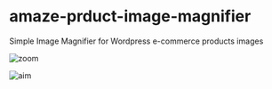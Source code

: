 # amaze-prduct-image-magnifier
Simple Image Magnifier for Wordpress e-commerce products images


![zoom](https://user-images.githubusercontent.com/107208599/233868038-e0e80c1b-e4f0-4c00-ba02-c1cc2101224b.png)


![aim](https://github.com/heroomar/wp-amaze-product-image-magnifier/assets/107208599/c270b76a-ea1b-4dbe-86c0-dc2243c0d6ab)
